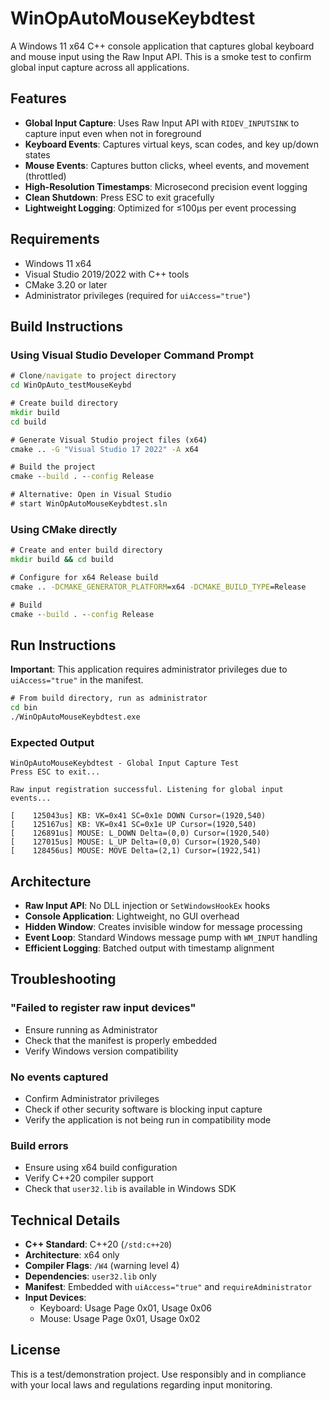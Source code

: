 # WinOpAutoMouseKeybdtest

A Windows 11 x64 C++ console application that captures global keyboard and mouse input using the Raw Input API. This is a smoke test to confirm global input capture across all applications.

## Features

- **Global Input Capture**: Uses Raw Input API with `RIDEV_INPUTSINK` to capture input even when not in foreground
- **Keyboard Events**: Captures virtual keys, scan codes, and key up/down states
- **Mouse Events**: Captures button clicks, wheel events, and movement (throttled)
- **High-Resolution Timestamps**: Microsecond precision event logging
- **Clean Shutdown**: Press ESC to exit gracefully
- **Lightweight Logging**: Optimized for ≤100µs per event processing

## Requirements

- Windows 11 x64
- Visual Studio 2019/2022 with C++ tools
- CMake 3.20 or later
- Administrator privileges (required for `uiAccess="true"`)

## Build Instructions

### Using Visual Studio Developer Command Prompt

```cmd
# Clone/navigate to project directory
cd WinOpAuto_testMouseKeybd

# Create build directory
mkdir build
cd build

# Generate Visual Studio project files (x64)
cmake .. -G "Visual Studio 17 2022" -A x64

# Build the project
cmake --build . --config Release

# Alternative: Open in Visual Studio
# start WinOpAutoMouseKeybdtest.sln
```

### Using CMake directly

```cmd
# Create and enter build directory
mkdir build && cd build

# Configure for x64 Release build
cmake .. -DCMAKE_GENERATOR_PLATFORM=x64 -DCMAKE_BUILD_TYPE=Release

# Build
cmake --build . --config Release
```

## Run Instructions

**Important**: This application requires administrator privileges due to `uiAccess="true"` in the manifest.

```cmd
# From build directory, run as administrator
cd bin
./WinOpAutoMouseKeybdtest.exe
```

### Expected Output

```
WinOpAutoMouseKeybdtest - Global Input Capture Test
Press ESC to exit...

Raw input registration successful. Listening for global input events...

[    125043us] KB: VK=0x41 SC=0x1e DOWN Cursor=(1920,540)
[    125167us] KB: VK=0x41 SC=0x1e UP Cursor=(1920,540)
[    126891us] MOUSE: L_DOWN Delta=(0,0) Cursor=(1920,540)
[    127015us] MOUSE: L_UP Delta=(0,0) Cursor=(1920,540)
[    128456us] MOUSE: MOVE Delta=(2,1) Cursor=(1922,541)
```

## Architecture

- **Raw Input API**: No DLL injection or `SetWindowsHookEx` hooks
- **Console Application**: Lightweight, no GUI overhead  
- **Hidden Window**: Creates invisible window for message processing
- **Event Loop**: Standard Windows message pump with `WM_INPUT` handling
- **Efficient Logging**: Batched output with timestamp alignment

## Troubleshooting

### "Failed to register raw input devices"
- Ensure running as Administrator
- Check that the manifest is properly embedded
- Verify Windows version compatibility

### No events captured
- Confirm Administrator privileges
- Check if other security software is blocking input capture
- Verify the application is not being run in compatibility mode

### Build errors
- Ensure using x64 build configuration
- Verify C++20 compiler support
- Check that `user32.lib` is available in Windows SDK

## Technical Details

- **C++ Standard**: C++20 (`/std:c++20`)
- **Architecture**: x64 only
- **Compiler Flags**: `/W4` (warning level 4)
- **Dependencies**: `user32.lib` only
- **Manifest**: Embedded with `uiAccess="true"` and `requireAdministrator`
- **Input Devices**: 
  - Keyboard: Usage Page 0x01, Usage 0x06
  - Mouse: Usage Page 0x01, Usage 0x02

## License

This is a test/demonstration project. Use responsibly and in compliance with your local laws and regulations regarding input monitoring.